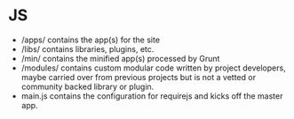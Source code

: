 # JS

* /apps/ contains the app(s) for the site
* /libs/ contains libraries, plugins, etc.
* /min/ contains the minified app(s) processed by Grunt
* /modules/ contains custom modular code written by project developers, maybe carried over from previous projects but is not a vetted or community backed library or plugin.
* main.js contains the configuration for requirejs and kicks off the master app.
